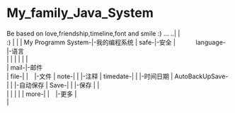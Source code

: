 # My_family_Java_System

Be based on love,friendship,timeline,font and smile :) ...
..|
  |　　　　　　　　　　　　　　　　　　　　　    :)
  |                                         |
  |                      My Programm System-|-我的编程系统
  |                                    safe-|-安全 
  |　　　                           language-|-语言                       
  |                                         |
  |                                         |
  |                                         |    
  |                                    mail-|-邮件        
  |                                 file-|  |　|-文件
  |                              note-|     |     |-注释
  |                       timedate-|        |        |-时间日期
  |             AutoBackUpSave-|            |            |-自动保存
  |                   Save-|                |                 |-保存 
  |                                         |                         
  |                                         |
  |                                         |
  |                                 more-|  |　|-更多
  |                                         
  | 












